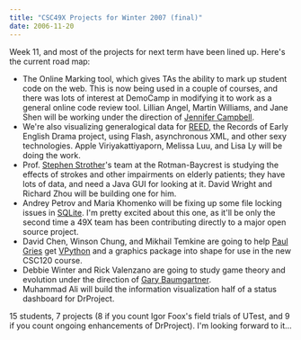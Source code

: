 ```yaml
---
title: "CSC49X Projects for Winter 2007 (final)"
date: 2006-11-20
---
```

Week 11, and most of the projects for next term have been lined up.  Here's the current road map:
<ul>
  <li>The Online Marking tool, which gives TAs the ability to mark up student code on the web. This is now being used in a couple of courses, and there was lots of interest at DemoCamp in modifying it to work as a general online code review tool. Lillian Angel, Martin Williams, and Jane Shen will be working under the direction of <a href="http://www.cs.toronto.edu/~campbell">Jennifer Campbell</a>.</li>
  <li>We're also visualizing generalogical data for <a href="http://www.reed.utoronto.ca/index.html">REED</a>, the Records of Early English Drama project, using Flash, asynchronous XML, and other sexy technologies.  Apple Viriyakattiyaporn, Melissa Luu, and Lisa Ly will be doing the work.</li>
  <li>Prof. <a href="http://medbio.utoronto.ca/faculty/strother.html">Stephen Strother</a>'s team at the Rotman-Baycrest is studying the effects of strokes and other impairments on elderly patients; they have lots of data, and need a Java GUI for looking at it.  David Wright and Richard Zhou will be building one for him.</li>
  <li>Andrey Petrov and Maria Khomenko will be fixing up some file locking issues in <a href="http://www.sqlite.org">SQLite</a>. I'm pretty excited about this one, as it'll be only the second time a 49X team has been contributing directly to a major open source project.</li>
  <li>David Chen, Winson Chung, and Mikhail Temkine are going to help <a href="http://www.cs.utoronto.ca/~pgries">Paul Gries</a> get <a href="http://vpython.org/">VPython</a> and a graphics package into shape for use in the new CSC120 course.</li>
  <li>Debbie Winter and Rick Valenzano are going to study game theory and evolution under the direction of <a href="http://www.cs.toronto.edu/~gfb/">Gary Baumgartner</a>.</li>
  <li>Muhammad Ali will build the information visualization half of a status dashboard for DrProject.</li>
</ul>
15 students, 7 projects (8 if you count Igor Foox's field trials of UTest, and 9 if you count ongoing enhancements of DrProject).  I'm looking forward to it…
